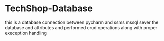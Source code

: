 # TechShop-Database
 this is a database connection between pycharm and ssms mssql sever the database and attributes and performed crud operations along with proper exeception handling
